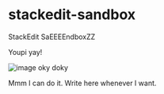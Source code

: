 # stackedit-sandbox
StackEdit SaEEEEndboxZZ

Youpi yay!

![image](https://unsplash.com/photos/QmrRGu4a1QQ/download?ixid=M3wxMjA3fDB8MXxhbGx8NXx8fHx8fHx8MTcyODU3MjgyMnw&force=true&w=640)
oky doky


Mmm I can do it. Write here whenever I want.
<!--stackedit_data:
eyJoaXN0b3J5IjpbLTIxMjYzODM4NDRdfQ==
-->